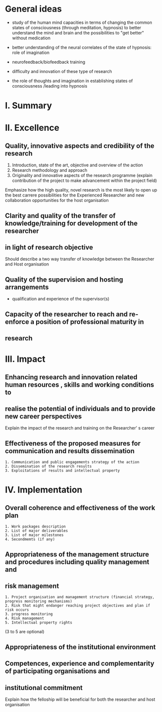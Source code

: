 General ideas
==============
- study of the human mind capacities in terms of changing the common states of consciousness (through meditation, hypnosis) to better understand the mind and brain and the possibilities to "get better" without medication
- better understanding of the neural correlates of the state of hypnosis: role of imagination
- neurofeedback/biofeedback training 

- difficulty and innovation of these type of research

- the role of thoughts and imagination in establishing states of consciousness /leading into hypnosis




I. Summary
=========

II. Excellence
===========

Quality, innovative aspects and credibility of the research
------------------------------------------------------------
 1. Introduction, state of the art, objective and overview of the action
 2. Research methodology and approach
 3. Originality and innovative aspects of the research programme (explain contribution of the project to make advancement within the project field)
 
 Emphasize how the high quality, novel research is the most likely to open up the best carrere possibilities for the Experienced Researcher and new collaboration opportunities for the host organisation

Clarity and quality of the transfer of knowledge/training for development of the researcher 
-------------------------------------------------------------------------------------------
in light of research objective
------------------------------
Should describe a two way transfer of knowledge between the Researcher and Host organisation

Quality of the supervision and hosting arrangements
---------------------------------------------------

- qualification and experience of the supervisor(s)

Capacity of the researcher to reach and re-enforce a position of professional maturity in 
-----------------------------------------------------------------------------------------
research
--------


III. Impact
=============
    
Enhancing research  and innovation related human resources , skills and working conditions to
---------------------------------------------------------------------------------------------
realise the potential of individuals and to provide new career perspectives
----------------------------------------------------------------------------

Explain the impact of the research and training on the Researcher' s career

Effectiveness of the proposed measures for communication and results dissemination
-----------------------------------------------------------------------------------

    1. Communication and public engagements strategy of the action
    2. Dissemination of the research results
    3. Exploitations of results and intellectual property



IV. Implementation
===================

Overall coherence and effectiveness of the work plan
-----------------------------------------------------
    1. Work packages description
    2. List of major deliverables
    3. List of major milestones
    4. Secondmemts (if any)

Appropriateness of the management structure and procedures including quality management and 
-------------------------------------------------------------------------------------------
risk management
---------------

    1. Project organisation and management structure (financial strategy, progress monitoring mechanisms)
    2. Risk that might endanger reaching project objectives and plan if risk occurs
    3. progress monitoring
    4. Risk management
    5. Intellectual property rights
(3 to 5 are optional)

Appropriateness of the institutional environment
--------------------------------------------------

Competences, experience and complementarity of participating organisations and 
------------------------------------------------------------------------------
institutional commitment
-------------------------

Explain how the felloship will be beneficial for both the researcher and host organisation
